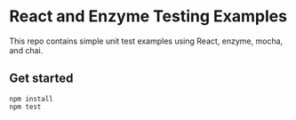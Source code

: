 # React and Enzyme Testing Examples
This repo contains simple unit test examples using React, enzyme, mocha, and chai.

## Get started
```
npm install
npm test
```
